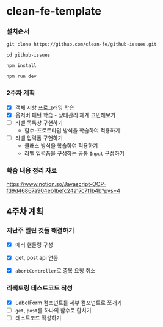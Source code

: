 # clean-fe-template

### 설치순서
```shell
git clone https://github.com/clean-fe/github-issues.git 

cd github-issues

npm install

npm run dev
```


### 2주차 계획

- [x] 객체 지향 프로그래밍 학습
- [x] 옵저버 패턴 학습 - 상태관리 체계 고민해보기
- [ ] 라벨 목록창 구현하기
  - 함수-프로토타입 방식을 학습하여 적용하기
- [ ] 라벨 입력폼 구현하기
  - 클래스 방식을 학습하여 적용하기
  - 라벨 입력폼을 구성하는 공통 `Input` 구성하기


### 학습 내용 정리 자료

https://www.notion.so/Javascript-OOP-fd9d46867a904eb1befc24a17c7f1b4b?pvs=4


## 4주차 계획

### 지난주 밀린 것들 해결하기

- [x] 에러 핸들링 구성
- [x] get, post api 연동
- [x] `abortController`로 중복 요청 취소


### 리팩토링 테스트코드 작성

- [x] LabelForm 컴포넌트를 세부 컴포넌트로 쪼개기
- [ ] `get`, `post`를 하나의 함수로 합치기
- [ ] 테스트코드 작성하기
